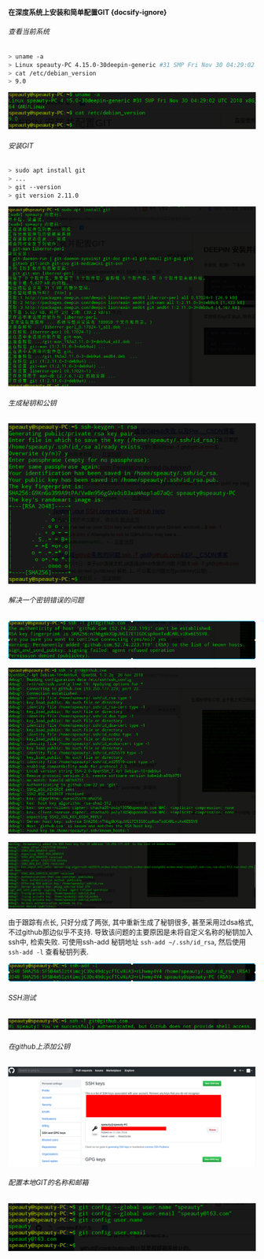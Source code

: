 #### 在深度系统上安装和简单配置GIT {docsify-ignore}
###### 查看当前系统
```bash
> uname -a
> Linux speauty-PC 4.15.0-30deepin-generic #31 SMP Fri Nov 30 04:29:02 UTC 2018 x86_64 GNU/Linux
> cat /etc/debian_version
> 9.0
```
![uname.png](../source/uname.png)

###### 安装GIT
```bash
> sudo apt install git
> ...
> git --version
> git version 2.11.0
```
![git-install.png](../source/git-install.png)

###### 生成秘钥和公钥
![ssh-keygen.png](../source/ssh-keygen.png)

###### 解决一个密钥错误的问题

![ssh-test-github.png](../source/ssh-test-github.png)

![ssh-err-v-check.png](../source/ssh-err-v-check.png)

![ssh-err-v-check-02.png](../source/ssh-err-v-check-02.png)

由于跟踪有点长, 只好分成了两张, 其中重新生成了秘钥很多, 甚至采用过dsa格式, 不过github那边似乎不支持. 导致该问题的主要原因是未将自定义名称的秘钥加入ssh中, 检索失败. 可使用ssh-add 秘钥地址 `ssh-add ~/.ssh/id_rsa`, 然后使用 `ssh-add -l` 查看秘钥列表.

![ssh-list.png](../source/ssh-list.png)

###### SSH测试

![ssh-test-github-ok.png](../source/ssh-test-github-ok.png)

###### 在github上添加公钥

![github-add-public-key.png](../source/github-add-public-key.png)

###### 配置本地GIT的名称和邮箱

![git-sets.png](../source/git-sets.png)




